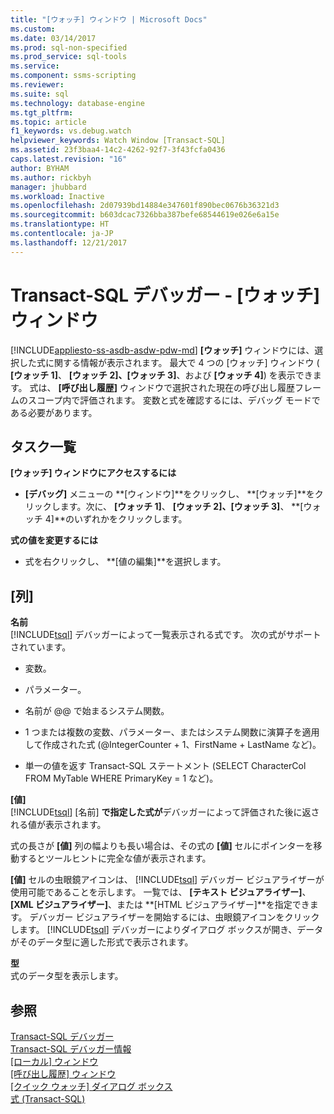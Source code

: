 ```yaml
---
title: "[ウォッチ] ウィンドウ | Microsoft Docs"
ms.custom: 
ms.date: 03/14/2017
ms.prod: sql-non-specified
ms.prod_service: sql-tools
ms.service: 
ms.component: ssms-scripting
ms.reviewer: 
ms.suite: sql
ms.technology: database-engine
ms.tgt_pltfrm: 
ms.topic: article
f1_keywords: vs.debug.watch
helpviewer_keywords: Watch Window [Transact-SQL]
ms.assetid: 23f3baa4-14c2-4262-92f7-3f43fcfa0436
caps.latest.revision: "16"
author: BYHAM
ms.author: rickbyh
manager: jhubbard
ms.workload: Inactive
ms.openlocfilehash: 2d07939bd14884e347601f890bec0676b36321d3
ms.sourcegitcommit: b603dcac7326bba387befe68544619e026e6a15e
ms.translationtype: HT
ms.contentlocale: ja-JP
ms.lasthandoff: 12/21/2017
---
```

# <a name="transact-sql-debugger---watch-window"></a>Transact-SQL デバッガー - [ウォッチ] ウィンドウ
[!INCLUDE[appliesto-ss-asdb-asdw-pdw-md](../../includes/appliesto-ss-asdb-asdw-pdw-md.md)] **[ウォッチ]** ウィンドウには、選択した式に関する情報が表示されます。 最大で 4 つの [ウォッチ] ウィンドウ ( **[ウォッチ 1]**、 **[ウォッチ 2]、[ウォッチ 3]**、および **[ウォッチ 4]**) を表示できます。 式は、 **[呼び出し履歴]** ウィンドウで選択された現在の呼び出し履歴フレームのスコープ内で評価されます。 変数と式を確認するには、デバッグ モードである必要があります。  
  
## <a name="task-list"></a>タスク一覧  
 **[ウォッチ] ウィンドウにアクセスするには**  
  
-   **[デバッグ]** メニューの **[ウィンドウ]**をクリックし、 **[ウォッチ]**をクリックします。次に、 **[ウォッチ 1]**、 **[ウォッチ 2]、[ウォッチ 3]**、 **[ウォッチ 4]**のいずれかをクリックします。  
  
 **式の値を変更するには**  
  
-   式を右クリックし、 **[値の編集]**を選択します。  
  
## <a name="columns"></a>[列]  
 **名前**  
 [!INCLUDE[tsql](../../includes/tsql-md.md)] デバッガーによって一覧表示される式です。 次の式がサポートされています。  
  
-   変数。  
  
-   パラメーター。  
  
-   名前が @@ で始まるシステム関数。  
  
-   1 つまたは複数の変数、パラメーター、またはシステム関数に演算子を適用して作成された式 (@IntegerCounter + 1、FirstName + LastName など)。  
  
-   単一の値を返す Transact-SQL ステートメント (SELECT CharacterCol FROM MyTable WHERE PrimaryKey = 1 など)。  
  
 **[値]**  
 [!INCLUDE[tsql](../../includes/tsql-md.md)] [名前] **で指定した式が**デバッガーによって評価された後に返される値が表示されます。  
  
 式の長さが **[値]** 列の幅よりも長い場合は、その式の **[値]** セルにポインターを移動するとツールヒントに完全な値が表示されます。  
  
 **[値]** セルの虫眼鏡アイコンは、 [!INCLUDE[tsql](../../includes/tsql-md.md)] デバッガー ビジュアライザーが使用可能であることを示します。 一覧では、 **[テキスト ビジュアライザー]**、 **[XML ビジュアライザー]**、または **[HTML ビジュアライザー]**を指定できます。 デバッガー ビジュアライザーを開始するには、虫眼鏡アイコンをクリックします。 [!INCLUDE[tsql](../../includes/tsql-md.md)] デバッガーによりダイアログ ボックスが開き、データがそのデータ型に適した形式で表示されます。  
  
 **型**  
 式のデータ型を表示します。  
  
## <a name="see-also"></a>参照  
 [Transact-SQL デバッガー](../../relational-databases/scripting/transact-sql-debugger.md)   
 [Transact-SQL デバッガー情報](../../relational-databases/scripting/transact-sql-debugger-information.md)   
 [[ローカル] ウィンドウ](../../relational-databases/scripting/transact-sql-debugger-locals-window.md)   
 [[呼び出し履歴] ウィンドウ](../../relational-databases/scripting/transact-sql-debugger-call-stack-window.md)   
 [[クイック ウォッチ] ダイアログ ボックス](../../relational-databases/scripting/transact-sql-debugger-quickwatch-dialog-box.md)   
 [式 &#40;Transact-SQL&#41;](../../t-sql/language-elements/expressions-transact-sql.md)  
  
  
